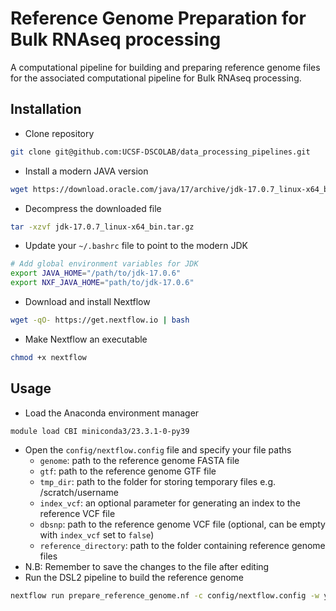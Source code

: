 # Reference Genome Preparation for Bulk RNAseq processing
A computational pipeline for building and preparing reference genome files for the associated computational pipeline for Bulk RNAseq processing.

## Installation
* Clone repository
```bash
git clone git@github.com:UCSF-DSCOLAB/data_processing_pipelines.git
```
* Install a modern JAVA version
```bash
wget https://download.oracle.com/java/17/archive/jdk-17.0.7_linux-x64_bin.tar.gz
```
* Decompress the downloaded file
```bash
tar -xzvf jdk-17.0.7_linux-x64_bin.tar.gz
```
* Update your `~/.bashrc` file to point to the modern JDK
```bash
# Add global environment variables for JDK
export JAVA_HOME="/path/to/jdk-17.0.6"
export NXF_JAVA_HOME="path/to/jdk-17.0.6"
```
* Download and install Nextflow
```bash
wget -qO- https://get.nextflow.io | bash
```
* Make Nextflow an executable
```bash
chmod +x nextflow
```

## Usage
* Load the Anaconda environment manager
```bash
module load CBI miniconda3/23.3.1-0-py39
```
* Open the `config/nextflow.config` file and specify your file paths
    * `genome`: path to the reference genome FASTA file
    * `gtf`: path to the reference genome GTF file
    * `tmp_dir`: path to the folder for storing temporary files e.g. /scratch/username
    * `index_vcf`: an optional parameter for generating an index to the reference VCF file
    * `dbsnp`: path to the reference genome VCF file (optional, can be empty with `index_vcf` set to `false`)
    * `reference_directory`: path to the folder containing reference genome files
* N.B: Remember to save the changes to the file after editing
* Run the DSL2 pipeline to build the reference genome
```bash
nextflow run prepare_reference_genome.nf -c config/nextflow.config -w your/tmp/directory
```